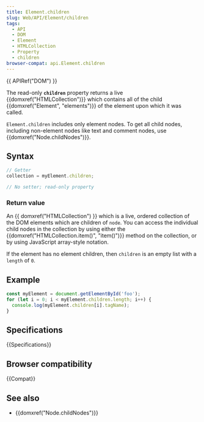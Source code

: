 ```yaml
---
title: Element.children
slug: Web/API/Element/children
tags:
  - API
  - DOM
  - Element
  - HTMLCollection
  - Property
  - children
browser-compat: api.Element.children
---
```

{{ APIRef("DOM") }}

The read-only **`children`** property returns a live {{domxref("HTMLCollection")}}
which contains all of the child {{domxref("Element", "elements")}} of the element upon which it was called.

`Element.children` includes only element nodes. To get all child nodes, including non-element nodes like text and comment nodes, use {{domxref("Node.childNodes")}}.

## Syntax

```js
// Getter
collection = myElement.children;

// No setter; read-only property
```

### Return value

An {{ domxref("HTMLCollection") }} which is a live, ordered collection of the DOM
elements which are children of `node`. You can access the
individual child nodes in the collection by using either the
{{domxref("HTMLCollection.item()", "item()")}} method on the collection, or by using
JavaScript array-style notation.

If the element has no element children, then `children` is an empty list with a
`length` of `0`.

## Example

```js
const myElement = document.getElementById('foo');
for (let i = 0; i < myElement.children.length; i++) {
  console.log(myElement.children[i].tagName);
}
```

## Specifications

{{Specifications}}

## Browser compatibility

{{Compat}}

## See also

- {{domxref("Node.childNodes")}}
